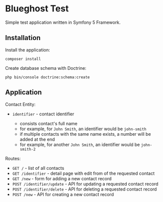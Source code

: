 # Blueghost Test
Simple test application written in Symfony 5 Framework.


## Installation

Install the application:
```
composer install
```

Create database schema with Doctrine:
```
php bin/console doctrine:schema:create
```

## Application

Contact Entity:

-  `identifier` - contact identifier

    - consists contact's full name
    - for example, for  `John Smith`, an identifier would be `john-smith`
    - if multiple contacts with the same name exists, a number will be added at the end
    - for example, for another `John Smith`, an identifier would be `john-smith-2` 

Routes:

- `GET /` - list of all contacts
- `GET /identifier` - detail page with edit from of the requested contact
- `GET /new` - form for adding a new contact record
- `POST /identifier/update` - API for updating a requested contact record
- `POST /identifier/delete` - API for deleting a requested contact record
- `POST /new` - API for creating a new contact record